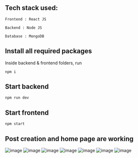 ## Tech stack used: 
`Frontend : React JS`

`Backend : Node JS`

`Database : MongoDB`

## Install all required packages
Inside backend & frontend folders, run

`npm i`

## Start backend
`npm run dev`

## Start frontend
`npm start`

## Post creation and home page are working
![image](https://github.com/champion18/highon/assets/76389692/a65d617a-e804-4a5c-8109-3335e7afe25b)
![image](https://github.com/champion18/highon/assets/76389692/57e218d4-5138-4a47-89aa-326beb14c123)
![image](https://github.com/champion18/highon/assets/76389692/a0094cee-7fd6-4b72-8000-3140f6dcb158)
![image](https://github.com/champion18/highon/assets/76389692/66a40a55-1102-40ba-8cac-e87491c708aa)
![image](https://github.com/champion18/highon/assets/76389692/09a7f0c8-0112-44b0-a411-e5f43505be0e)
![image](https://github.com/champion18/highon/assets/76389692/e491ac26-801c-407c-8a72-6fc453240b5c)
![image](https://github.com/champion18/highon/assets/76389692/9d5549f4-8d30-43c0-a051-bf7601c19e44)
